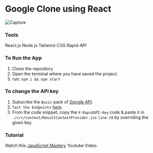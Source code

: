 # Google Clone using React

![Capture](https://user-images.githubusercontent.com/83405310/175789367-4b8557a1-32fd-433a-89e5-72f7c625c785.PNG)

### Tools
React.js
Node.js
Tailwind-CSS
Rapid-API

### To Run the App 
1. Clone the repository
2. Open the terminal where you have saved the project.
3. run: 
  `npm i && npm start` 
### To change the API key
1. Subscribe the `Basic` pack of [Google API](https://rapidapi.com/standingapi-standingapi-default/api/1mdb-data-searching/pricing).
2. `Test the Endpoints` [here](https://rapidapi.com/standingapi-standingapi-default/api/1mdb-data-searching/).
3. From the code snippet, copy the `X-RapidAPI-Key` code & paste it in `./src/context/ResultContextProvider.jsx` `line-19` by overriding the given key.

### Tutorial
Watch this [JavaScript Mastery](https://youtu.be/NDbruK1fzG8) Youtube Video.
